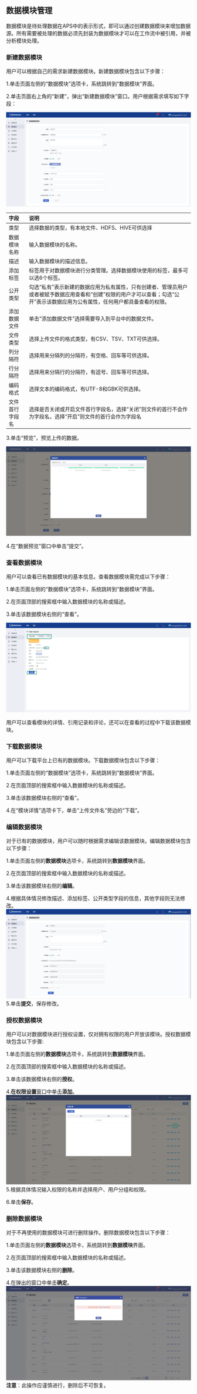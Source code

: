 ## 数据模块管理

数据模块是待处理数据在APS中的表示形式，即可以通过创建数据模块来增加数据源。所有需要被处理的数据必须先封装为数据模块才可以在工作流中被引用，并被分析模块处理。

### 新建数据模块

用户可以根据自己的需求新建数据模块。新建数据模块包含以下步骤：

1.单击页面左侧的“数据模块”选项卡，系统跳转到“数据模块”界面。

2.单击页面右上角的“新建”，弹出“新建数据模块”窗口。用户根据需求填写如下字段：

![](/assets/新建数据模块.png)

| 字段 | 说明 |
|:--- |:--- |
| 类型 | 选择数据的类型，有本地文件、HDFS、HIVE可供选择 |
|数据模块名称 |输入数据模块的名称。|
|描述 | 输入数据模块的描述信息。|
|添加标签|标签用于对数据模块进行分类管理。选择数据模块使用的标签，最多可以选6个标签。|
|公开类型|勾选“私有”表示新建的数据应用为私有属性，只有创建者、管理员用户或者被赋予数据应用查看和“创建”权限的用户才可以查看；勾选“公开”表示该数据应用为公有属性，任何用户都具备查看的权限。|
|添加数据文件|单击“添加数据文件”选择需要导入到平台中的数据文件。|
|文件类型|选择上传文件的格式类型，有CSV、TSV、TXT可供选择。|
|列分隔符|选择用来分隔列的分隔符，有空格、回车等可供选择。|
|行分隔符|选择用来分隔行的分隔符，有逗号、回车等可供选择。|
|编码格式|选择文本的编码格式，有UTF-8和GBK可供选择。|
|文件首行字段名|选择是否关闭或开启文件首行字段名，选择“关闭”则文件的首行不会作为字段名，选择“开启”则文件的首行会作为字段名|
3.单击“预览”，预览上传的数据。

![](/assets/创建数据模块.png)

4.在“数据预览”窗口中单击“提交”。

### 查看数据模块

用户可以查看已有数据模块的基本信息。查看数据模块需完成以下步骤：

1.单击页面左侧的“数据模块”选项卡，系统跳转到“数据模块”界面。

2.在页面顶部的搜索框中输入数据模块的名称或描述。

3.单击该数据模块右侧的“查看”。

![](/assets/查看数据模块.png)

用户可以查看模块的详情、引用记录和评论，还可以在查看的过程中下载该数据模块。

### 下载数据模块

用户可以下载平台上已有的数据模块。下载数据模块包含以下步骤：

1.单击页面左侧的“数据模块”选项卡，系统跳转到“数据模块”界面。

2.在页面顶部的搜索框中输入数据模块的名称或描述。

3.单击该数据模块右侧的“查看”。

4.在“模块详情”选项卡下，单击“上传文件名”旁边的“下载”。


### 编辑数据模块
对于已有的数据模块，用户可以随时根据需求编辑该数据模块。编辑数据模块包含以下步骤：

1.单击页面左侧的**数据模块**选项卡，系统跳转到**数据模块**界面。

2.在页面顶部的搜索框中输入数据模块的名称或描述。

3.单击该数据模块右侧的**编辑**。

4.根据具体情况修改描述、添加标签、公开类型字段的信息，其他字段则无法修改。
![](/assets/编辑数据模块.png)
5.单击**提交**，保存修改。

### 授权数据模块
用户可以对数据模块进行授权设置，仅对拥有权限的用户开放该模块。授权数据模块包含以下步骤:

1.单击页面左侧的**数据模块**选项卡，系统跳转到**数据模块**界面。

2.在页面顶部的搜索框中输入数据模块的名称或描述。

3.单击该数据模块右侧的**授权**。

4.**在权限设置**窗口中单击**添加**。
![](/assets/数据模块授权.png)
5.根据具体情况输入权限的名称并选择用户、用户分组和权限。

6.单击**保存**。

### 删除数据模块
对于不再使用的数据模块可进行删除操作。删除数据模块包含以下步骤：

1.单击页面左侧的**数据模块**选项卡，系统跳转到**数据模块**界面。

2.在页面顶部的搜索框中输入数据模块的名称或描述。

3.单击该数据模块右侧的**删除**。

4.在弹出的窗口中单击**确定**。
![](/assets/删除数据模块.png)
**注意**：此操作应谨慎进行，删除后不可恢复。


